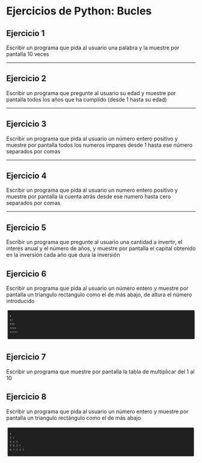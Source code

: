 # Ejercicios de Python: Bucles

## Ejercicio 1

Escribir un programa que pida al usuario una palabra y la muestre por pantalla 10 veces

___
## Ejercicio 2

Escribir un programa que pregunte al usuario su edad y muestre por pantalla todos los años que ha cumplido (desde 1 hasta su edad)

___
## Ejercicio 3

Escribir un programa que pida al usuario un número entero positivo y muestre por pantalla todos los numeros impares desde 1 hasta ese número separados por comas

___
## Ejercicio 4

Escribir un programa que pida al usuario un numero entero positivo y muestre por pantalla la cuenta atrás desde ese numero hasta cero separados por comas 

___
## Ejercicio 5

Escribir un programa que pregunte al usuario una cantidad a invertir, el interés anual y el número de años, y muestre por pantalla el capital obtenido en la inversión cada año que dura la inversión

## Ejercicio 6

Escribir un programa que pida al usuario un número entero y muestre por pantalla un triangulo rectangulo como el de más abajo, de altura el número introducido

![ejercicio 6](./ejercicio_6.png)


## Ejercicio 7

Escribir un programa que muestre por pantalla la tabla de multiplicar del 1 al 10

## Ejercicio 8

Escribir un programa que pida al usuario un número entero y muestre por pantalla un triangulo rectángulo como el de más abajo

![ejercicio 8](./ejercicio_8.png)

